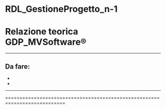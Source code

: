 ﻿# RDL_GestioneProgetto_n-1
Relazione teorica GDP_MVSoftware® 
===========================================================================
****************************************************************************************************************
Da fare:
-
-
-

****************************************************************************************************************
===========================================================================